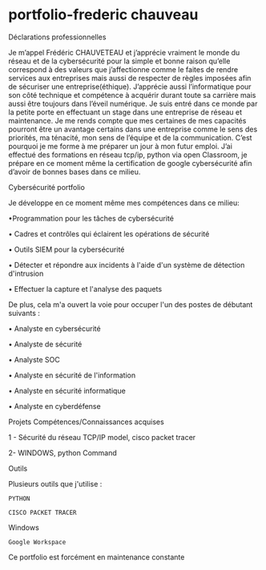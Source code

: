 # portfolio-frederic chauveau
Déclarations professionnelles

Je m’appel Frédéric CHAUVETEAU et j’apprécie vraiment le monde du réseau et de la cybersécurité pour la simple et bonne raison qu’elle correspond à des valeurs que j’affectionne comme le faites de rendre services aux entreprises mais aussi de respecter de règles imposées afin de sécuriser une entreprise(éthique). J’apprécie aussi l’informatique pour son côté technique et compétence à acquérir durant toute sa carrière mais aussi être toujours dans l’éveil numérique. Je suis entré dans ce monde par la petite porte en effectuant un stage dans une entreprise de réseau et maintenance.  Je me rends compte que mes certaines de mes capacités pourront être un avantage certains dans une entreprise comme le sens des priorités, ma ténacité, mon sens de l’équipe et de la communication.  C’est pourquoi je me forme à me préparer un jour à mon futur emploi. 
J’ai effectué des formations en réseau tcp/ip, python via open Classroom, je prépare en ce moment même la certification de google cybersécurité afin d’avoir de bonnes bases dans ce milieu.


Cybersécurité portfolio

Je développe en ce moment même mes compétences dans ce milieu:

•Programmation pour les tâches de cybersécurité

•	Cadres et contrôles qui éclairent les opérations de sécurité

•	Outils SIEM pour la cybersécurité

•	Détecter et répondre aux incidents à l'aide d'un système de détection d'intrusion

•	Effectuer la capture et l'analyse des paquets

De plus, cela m'a ouvert la voie pour occuper l'un des postes de débutant suivants :

•	Analyste en cybersécurité

•	Analyste de sécurité

•	Analyste SOC

•	Analyste en sécurité de l'information

•	Analyste en sécurité informatique

•	Analyste en cyberdéfense

Projets	Compétences/Connaissances acquises

1 - Sécurité du réseau  TCP/IP model, cisco packet tracer 

2- WINDOWS, python 	Command 


Outils

Plusieurs outils que j'utilise :

	PYTHON
 
	CISCO PACKET TRACER 
 
  Windows
  
	Google Workspace

Ce portfolio est forcément en maintenance constante



